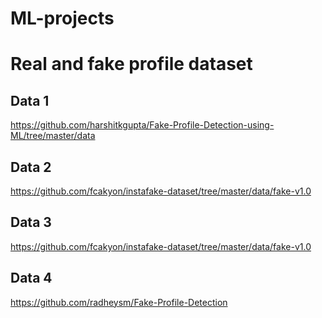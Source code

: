 # ML-projects

# Real and fake profile dataset

## Data 1

https://github.com/harshitkgupta/Fake-Profile-Detection-using-ML/tree/master/data

## Data 2

https://github.com/fcakyon/instafake-dataset/tree/master/data/fake-v1.0

## Data 3

https://github.com/fcakyon/instafake-dataset/tree/master/data/fake-v1.0 

## Data 4

https://github.com/radheysm/Fake-Profile-Detection
